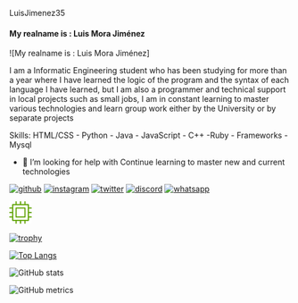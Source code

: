 LuisJimenez35
#### My realname is : Luis Mora Jiménez
![My realname is : Luis Mora Jiménez]

I am a Informatic Engineering student who has been studying for more than a year where I have learned the logic of the program and the syntax of each language I have learned, but I am also a programmer and technical support in local projects such as small jobs, I am in constant learning to master various technologies and learn group work either by the University or by separate projects

Skills: HTML/CSS - Python - Java - JavaScript - C++ -Ruby - Frameworks - Mysql 

- 🤔 I’m looking for help with  Continue learning to master new and current technologies 


[<img src='https://cdn.jsdelivr.net/npm/simple-icons@3.0.1/icons/github.svg' alt='github' height='40'>](https://github.com/LuisJimenez35)  [<img src='https://cdn.jsdelivr.net/npm/simple-icons@3.0.1/icons/instagram.svg' alt='instagram' height='40'>](https://www.instagram.com/luis_mora1202/)  [<img src='https://cdn.jsdelivr.net/npm/simple-icons@3.0.1/icons/twitter.svg' alt='twitter' height='40'>](https://twitter.com/@LuisMora101)  [<img src='https://cdn.jsdelivr.net/npm/simple-icons@3.0.1/icons/discord.svg' alt='discord' height='40'>](https://discord.gg/wkv8BDHhTE)  [<img src='https://cdn.jsdelivr.net/npm/simple-icons@3.0.1/icons/whatsapp.svg' alt='whatsapp' height='40'>](https://wa.me/50687045887)  

<a href='https://docs.github.com/en/developers'><img src='https://raw.githubusercontent.com/acervenky/animated-github-badges/master/assets/devbadge.gif' width='40' height='40'></a> 

[![trophy](https://github-profile-trophy.vercel.app/?username=LuisJimenez35)](https://github.com/ryo-ma/github-profile-trophy)

[![Top Langs](https://github-readme-stats.vercel.app/api/top-langs/?username=LuisJimenez35)](https://github.com/anuraghazra/github-readme-stats)

![GitHub stats](https://github-readme-stats.vercel.app/api?username=LuisJimenez35&show_icons=true&count_private=true)  

![GitHub metrics](https://metrics.lecoq.io/LuisJimenez35)  



